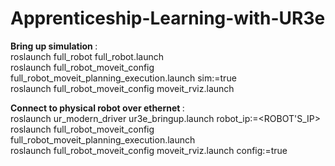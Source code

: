 # Apprenticeship-Learning-with-UR3e

<b> Bring up simulation </b>: <br>
roslaunch full_robot full_robot.launch <br>
roslaunch full_robot_moveit_config full_robot_moveit_planning_execution.launch sim:=true <br>
roslaunch full_robot_moveit_config moveit_rviz.launch <br>

<b> Connect to physical robot over ethernet </b>: <br>
roslaunch ur_modern_driver ur3e_bringup.launch robot_ip:=<ROBOT'S_IP> <br>
roslaunch full_robot_moveit_config full_robot_moveit_planning_execution.launch <br>
roslaunch full_robot_moveit_config moveit_rviz.launch config:=true <br>
